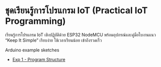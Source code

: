 # ชุดเรียนรู้การโปรแกรม IoT (Practical IoT Programming)
เรียนรู้การโปรแกรม IoT เชิงปฏิบัติด้วย ESP32 NodeMCU พร้อมอุปกรณ์และคู่มือใบงานแนว “Keep It Simple” เรียบง่าย ใช้เวลาเรียนน้อย เข้าถึงรวดเร็ว

Arduino example sketches 

* [Exp 1 - Program Structure](https://github.com/imiconsystem/Practical-IoT-Programming/tree/main/1-Program-Structure)
